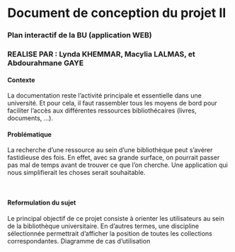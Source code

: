 
<h1>Document de conception du projet II </h1>
<h3>Plan interactif de la BU (application WEB)</h2>

<h3>REALISE PAR : Lynda KHEMMAR, Macylia LALMAS, et Abdourahmane GAYE</h2>
<p>
<h4>Contexte</h4>
La documentation reste l’activité principale et essentielle dans une université. Et pour cela, il faut rassembler tous les moyens de bord pour faciliter l’accès aux différentes ressources bibliothécaires (livres, documents, …).
</p>

<h4>Problématique</h4>
<p>La recherche d’une ressource au sein d’une bibliothèque peut s’avérer fastidieuse des fois. En effet, avec sa grande surface, on pourrait passer pas mal de temps avant de trouver ce que l’on cherche. Une application qui nous simplifierait les choses serait souhaitable.
</p>
</br>
<h4>Reformulation du sujet</h4>
<p>Le principal objectif de ce projet consiste à orienter les utilisateurs au sein de la bibliothèque universitaire. En d’autres termes, une discipline sélectionnée permettrait d’afficher la position de toutes les collections correspondantes. 
Diagramme de cas d’utilisation</p>
